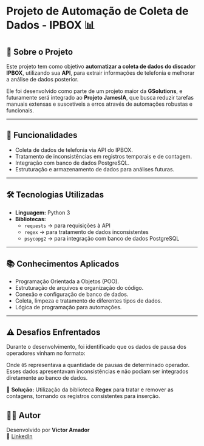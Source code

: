 # Projeto de Automação de Coleta de Dados - IPBOX 📊

## 📌 Sobre o Projeto
Este projeto tem como objetivo **automatizar a coleta de dados do discador IPBOX**, utilizando sua **API**, para extrair informações de telefonia e melhorar a análise de dados posterior.  

Ele foi desenvolvido como parte de um projeto maior da **GSolutions**, e futuramente será integrado ao **Projeto JamesIA**, que busca reduzir tarefas manuais extensas e suscetíveis a erros através de automações robustas e funcionais.

---

## 🚀 Funcionalidades
- Coleta de dados de telefonia via API do IPBOX.  
- Tratamento de inconsistências em registros temporais e de contagem.  
- Integração com banco de dados PostgreSQL.  
- Estruturação e armazenamento de dados para análises futuras.  

---

## 🛠️ Tecnologias Utilizadas
- **Linguagem:** Python 3  
- **Bibliotecas:**  
  - `requests` → para requisições à API  
  - `regex` → para tratamento de dados inconsistentes  
  - `psycopg2` → para integração com banco de dados PostgreSQL  

---

## 📚 Conhecimentos Aplicados
- Programação Orientada a Objetos (POO).  
- Estruturação de arquivos e organização do código.  
- Conexão e configuração de banco de dados.  
- Coleta, limpeza e tratamento de diferentes tipos de dados.  
- Lógica de programação para automações.  

---

## ⚠️ Desafios Enfrentados
Durante o desenvolvimento, foi identificado que os dados de pausa dos operadores vinham no formato:  


Onde `05` representava a quantidade de pausas de determinado operador.  
Esses dados apresentavam inconsistências e não podiam ser integrados diretamente ao banco de dados.  

🔧 **Solução:** Utilização da biblioteca **Regex** para tratar e remover as contagens, tornando os registros consistentes para inserção.  


## 🧑‍💻 Autor
Desenvolvido por **Victor Amador**  
📎 [LinkedIn](https://www.linkedin.com/in/victor--viegas)  

